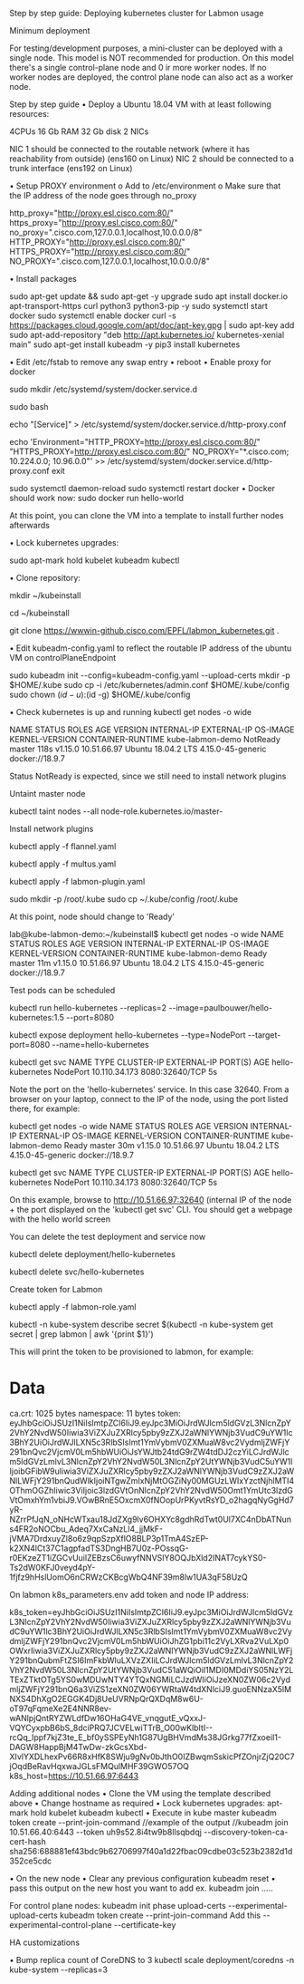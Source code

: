 Step by step guide: Deploying kubernetes cluster for Labmon usage

Minimum deployment

For testing/development purposes, a mini-cluster can be deployed with a single node. This model is NOT recommended for production.
On this model there's a single control-plane node and 0 ir more worker nodes. If no worker nodes are deployed, the control plane node can also act as a worker node.

Step by step guide
•	Deploy a Ubuntu 18.04 VM with at least following resources:

4CPUs
16 Gb RAM
32 Gb disk
2 NICs

NIC 1 should be connected to the routable network (where it has reachability from outside) (ens160 on Linux)
NIC 2 should be connected to a trunk interface (ens192 on Linux)

•	Setup PROXY environment 
o	Add to /etc/environment
o	Make sure that the IP address of the node goes through no_proxy

http_proxy="http://proxy.esl.cisco.com:80/"
https_proxy="http://proxy.esl.cisco.com:80/"
no_proxy=".cisco.com,127.0.0.1,localhost,10.0.0.0/8"
HTTP_PROXY="http://proxy.esl.cisco.com:80/"
HTTPS_PROXY="http://proxy.esl.cisco.com:80/"
NO_PROXY=".cisco.com,127.0.0.1,localhost,10.0.0.0/8"


•	Install packages

sudo apt-get update && sudo apt-get -y upgrade
sudo apt install docker.io apt-transport-https curl python3 python3-pip -y
sudo systemctl start docker
sudo systemctl enable docker
curl -s https://packages.cloud.google.com/apt/doc/apt-key.gpg | sudo apt-key add
sudo apt-add-repository "deb http://apt.kubernetes.io/ kubernetes-xenial main"
sudo apt-get install kubeadm -y
pip3 install kubernetes


•	Edit /etc/fstab to remove any swap entry
•	reboot
•	Enable proxy for docker


sudo mkdir /etc/systemd/system/docker.service.d

sudo bash

echo "[Service]" > /etc/systemd/system/docker.service.d/http-proxy.conf

echo 'Environment="HTTP_PROXY=http://proxy.esl.cisco.com:80/" "HTTPS_PROXY=http://proxy.esl.cisco.com:80/" NO_PROXY="*.cisco.com; 10.224.0.0; 10.96.0.0"' >> /etc/systemd/system/docker.service.d/http-proxy.conf
exit

sudo systemctl daemon-reload
sudo systemctl restart docker
•	Docker should work now:
sudo docker run hello-world

At this point, you can clone the VM into a template to install further nodes afterwards 

•	Lock kubernetes upgrades: 

sudo apt-mark hold kubelet kubeadm kubectl

•	Clone repository:


mkdir ~/kubeinstall

cd ~/kubeinstall

git clone https://wwwin-github.cisco.com/EPFL/labmon_kubernetes.git .


•	Edit kubeadm-config.yaml to reflect the routable IP address of the ubuntu VM on controlPlaneEndpoint

sudo kubeadm init --config=kubeadm-config.yaml --upload-certs
mkdir -p $HOME/.kube
sudo cp -i /etc/kubernetes/admin.conf $HOME/.kube/config
sudo chown $(id -u):$(id -g) $HOME/.kube/config


•	Check kubernetes is up and running
kubectl get nodes -o wide

NAME               STATUS     ROLES    AGE    VERSION   INTERNAL-IP   EXTERNAL-IP   OS-IMAGE             KERNEL-VERSION      CONTAINER-RUNTIME
kube-labmon-demo   NotReady   master   118s   v1.15.0   10.51.66.97   <none>        Ubuntu 18.04.2 LTS   4.15.0-45-generic   docker://18.9.7

Status NotReady is expected, since we still need to install network plugins 

Untaint master node


kubectl taint nodes --all node-role.kubernetes.io/master-



Install network plugins

kubectl apply -f flannel.yaml

kubectl apply -f multus.yaml

kubectl apply -f labmon-plugin.yaml


sudo mkdir -p /root/.kube
sudo cp ~/.kube/config /root/.kube


At this point, node should change to 'Ready'



lab@kube-labmon-demo:~/kubeinstall$ kubectl get nodes -o wide
NAME               STATUS   ROLES    AGE   VERSION   INTERNAL-IP   EXTERNAL-IP   OS-IMAGE             KERNEL-VERSION      CONTAINER-RUNTIME
kube-labmon-demo   Ready    master   11m   v1.15.0   10.51.66.97   <none>        Ubuntu 18.04.2 LTS   4.15.0-45-generic   docker://18.9.7


Test pods can be scheduled

kubectl run hello-kubernetes --replicas=2 --image=paulbouwer/hello-kubernetes:1.5 --port=8080

kubectl expose deployment hello-kubernetes --type=NodePort  --target-port=8080 --name=hello-kubernetes

kubectl get svc
NAME               TYPE        CLUSTER-IP      EXTERNAL-IP   PORT(S)          AGE
hello-kubernetes   NodePort    10.110.34.173   <none>        8080:32640/TCP   5s



Note the port on the 'hello-kubernetes' service. In this case 32640.
From a browser on your laptop, connect to the IP of the node, using the port listed there, for example:


kubectl get nodes -o wide
NAME               STATUS   ROLES    AGE   VERSION   INTERNAL-IP   EXTERNAL-IP   OS-IMAGE             KERNEL-VERSION      CONTAINER-RUNTIME
kube-labmon-demo   Ready    master   30m   v1.15.0   10.51.66.97   <none>        Ubuntu 18.04.2 LTS   4.15.0-45-generic   docker://18.9.7


kubectl get svc
NAME               TYPE        CLUSTER-IP      EXTERNAL-IP   PORT(S)          AGE
hello-kubernetes   NodePort    10.110.34.173   <none>        8080:32640/TCP   5s

On this example, browse to  http://10.51.66.97:32640 (internal IP of the node + the port displayed on the 'kubectl  get svc' CLI. You should get a webpage with the hello world screen 

 

You can delete the test deployment and service now


kubectl delete deployment/hello-kubernetes

kubectl delete svc/hello-kubernetes



Create token for Labmon


kubectl apply -f labmon-role.yaml

kubectl -n kube-system describe secret $(kubectl -n kube-system get secret | grep labmon | awk '{print $1}')

This will print the token to be provisioned to labmon, for example:


Data
====
ca.crt: 1025 bytes
namespace: 11 bytes
token: eyJhbGciOiJSUzI1NiIsImtpZCI6IiJ9.eyJpc3MiOiJrdWJlcm5ldGVzL3NlcnZpY2VhY2NvdW50Iiwia3ViZXJuZXRlcy5pby9zZXJ2aWNlYWNjb3VudC9uYW1lc3BhY2UiOiJrdWJlLXN5c3RlbSIsImt1YmVybmV0ZXMuaW8vc2VydmljZWFjY291bnQvc2VjcmV0Lm5hbWUiOiJsYWJtb24tdG9rZW4tdDJ2czYiLCJrdWJlcm5ldGVzLmlvL3NlcnZpY2VhY2NvdW50L3NlcnZpY2UtYWNjb3VudC5uYW1lIjoibGFibW9uIiwia3ViZXJuZXRlcy5pby9zZXJ2aWNlYWNjb3VudC9zZXJ2aWNlLWFjY291bnQudWlkIjoiNTgwZmIxNjMtOGZiNy00MGUzLWIxYzctNjhlMTI4OThmOGZhIiwic3ViIjoic3lzdGVtOnNlcnZpY2VhY2NvdW50Omt1YmUtc3lzdGVtOmxhYm1vbiJ9.VOwBRnE5OxcmX0fNOopUrPKyvtRsYD_o2hagqNyGgHd7yR-NZrrPfJqN_oNHcWTxau18JdZXg9lv6OHXYc8gdhRdTwt0Ul7XC4nDbATNuns4FR2oNOCbu_Adeq7XxCaNzLl4_jjMkF-jVMA7DrdxuyZl8o6z9qpSzpXflO8BLP3p1TmA4SzEP-k2XN4lCt37C1agpfadTS3DngHB7U0z-POssqG-r0EKzeZT1iZGCvUuilZEBzsC6uwyfNNVSlY8OQJbXld2INAT7cykYS0-Ts2dW0KFJ0veyd4pY-1fjfz9hHslUomO6nCRWzCKBcgWbQ4NF39m8lw1UA3qF58UzQ






On labmon k8s_parameters.env add token and node IP address:


k8s_token=eyJhbGciOiJSUzI1NiIsImtpZCI6IiJ9.eyJpc3MiOiJrdWJlcm5ldGVzL3NlcnZpY2VhY2NvdW50Iiwia3ViZXJuZXRlcy5pby9zZXJ2aWNlYWNjb3VudC9uYW1lc3BhY2UiOiJrdWJlLXN5c3RlbSIsImt1YmVybmV0ZXMuaW8vc2VydmljZWFjY291bnQvc2VjcmV0Lm5hbWUiOiJhZG1pbi11c2VyLXRva2VuLXp0OWxrIiwia3ViZXJuZXRlcy5pby9zZXJ2aWNlYWNjb3VudC9zZXJ2aWNlLWFjY291bnQubmFtZSI6ImFkbWluLXVzZXIiLCJrdWJlcm5ldGVzLmlvL3NlcnZpY2VhY2NvdW50L3NlcnZpY2UtYWNjb3VudC51aWQiOiI1MDI0MDdiYS05NzY2LTExZTktOTg5YS0wMDUwNTY4YTQxNGMiLCJzdWIiOiJzeXN0ZW06c2VydmljZWFjY291bnQ6a3ViZS1zeXN0ZW06YWRtaW4tdXNlciJ9.guoENNzaX5lMNXS4DhXgO2EGGK4Dj8UeUVRNpQrQXDqM8w6U-oT97qFqmeXe2E4NNR8ev-wANlpjQntRYZWLdfDw16OHaG4VE_vnqgutE_vQxxJ-VQYCyxpbB6bS_8dciPRQ7JCVELwiTTrB_O00wKlbItI--rcQq_Ippf7kjZ3te_E_bf0ySSPEyNh1G87UgBHVmdMs38JGrkg77fZxoeiI1-DAGW8HappBjM4TwDw-zkGcsXbd-XIvlYXDLhexPv66R8xHfK8SWju9gNv0bJthO0IZBwqmSskicPfZOnjrZjQ20C7jOqdBeRavHqxwaJGLsFMQulMHF39GWO57OQ
k8s_host=https://10.51.66.97:6443


Adding additional nodes
•	Clone the VM using the template described above
•	Change hostname as required
•	Lock kubernetes upgrades: apt-mark hold kubelet kubeadm kubectl
•	Execute in kube master
kubeadm token create --print-join-command
//example of the output
//kubeadm join 10.51.66.40:6443 --token uh9s52.8i4tw9b8llsqbdqj     --discovery-token-ca-cert-hash sha256:688881ef43bdc9b62706997f40a1d22fbac09cdbe03c523b2382d1d352ce5cdc

•	On the new node
•	Clear any previous configuration
kubeadm reset
•	pass this output on the new host you want to add
ex. kubeadm join .....


For control plane nodes:
kubeadm init phase upload-certs --experimental-upload-certs
kubeadm token create --print-join-command
Add this
--experimental-control-plane --certificate-key <key from kubeadm init phase upload-certs>


HA customizations

•	Bump replica count of CoreDNS to 3
kubectl scale  deployment/coredns -n kube-system --replicas=3

